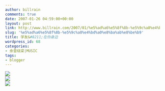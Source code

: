 ```yaml
---
author: billrain
comments: true
date: 2007-01-26 04:59:00+00:00
layout: post
link: http://www.billrain.com/2007/01/%e5%ad%a6%e5%8f%8b-%e5%9c%a8%e4%bd%a0%e8%ba%ab%e8%be%b9/
slug: '%e5%ad%a6%e5%8f%8b-%e5%9c%a8%e4%bd%a0%e8%ba%ab%e8%be%b9'
title: 学友&#8211;在你身边
wordpress_id: 68
categories:
- 余音绕梁|MUSIC
tags:
- blogger
---
```


[![](http://bp3.blogger.com/_lAHIYwHGO4A/RbmLUwwtlvI/AAAAAAAABBM/yt_PJ0ZEkXA/s400/1.php.gif)](http://bp3.blogger.com/_lAHIYwHGO4A/RbmLUwwtlvI/AAAAAAAABBM/yt_PJ0ZEkXA/s1600-h/1.php.gif)  
[![](http://bp0.blogger.com/_lAHIYwHGO4A/RbmLVAwtlwI/AAAAAAAABBU/qZzh0qvMG5Y/s400/00-jacky_cheung-by_your_side-proper-cpop-2007-cover-cocmp3.jpg)](http://bp0.blogger.com/_lAHIYwHGO4A/RbmLVAwtlwI/AAAAAAAABBU/qZzh0qvMG5Y/s1600-h/00-jacky_cheung-by_your_side-proper-cpop-2007-cover-cocmp3.jpg)  
[![](http://bp2.blogger.com/_lAHIYwHGO4A/RbmLVgwtlxI/AAAAAAAABBc/iVq53kC0sNQ/s400/00-jacky_cheung-by_your_side-proper-cpop-2007-back-cocmp3.jpg)](http://bp2.blogger.com/_lAHIYwHGO4A/RbmLVgwtlxI/AAAAAAAABBc/iVq53kC0sNQ/s1600-h/00-jacky_cheung-by_your_side-proper-cpop-2007-back-cocmp3.jpg)
